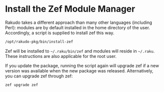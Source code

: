 # Install the Zef Module Manager

Rakudo takes a different approach than many other languages (including Perl):
modules are by default installed in the home directory of the user.
Accordingly, a script is supplied to install zef this way. 

```bash
/opt/rakudo-pkg/bin/install-zef
```

Zef will be installed to `~/.raku/bin/zef` and modules will reside in `~/.raku`.
These instructions are also applicable for the root user.

If you update the package, running the script again will upgrade zef if a new version
was available when the new package was released. Alternatively, you can upgrade zef
through zef:

```
zef upgrade zef
```
